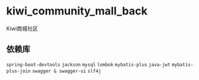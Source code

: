 # kiwi_community_mall_back
Kiwi商城社区

## 依赖库
`spring-boot-devtools`
`jackson`
`mysql`
`lombok`
`mybatis-plus`
`java-jwt`
`mybatis-plus-join`
`swagger & swagger-ui`
`slf4j`